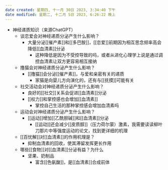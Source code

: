 ```yaml
---
date created: 星期四, 十一月 30日 2023, 3:34:40 下午
date modified: 星期二, 十二月 5日 2023, 6:26:22 晚上
---
```

- 神经递质知识（来源ChatGPT）  
    - 谈恋爱会对神经递质分泌产生什么影响？  
        - 大量分泌[[催产素]]和[[多巴胺]]，[[恋爱]]前期因为相互思念频率高会降低[[血清素]]分泌  
            - 这种降低是因为不受控导致的吗，或者从进化心理学上说是通过调控血清素让双方更容易相互接纳
    - 撸猫会对神经递质分泌产生什么影响？  
        - [[撸猫]]会分泌[[催产素]]，与爱和亲密有关的递质  
            - 家猫是向婴儿方向演化的，还有与[[抚摸]]可能有关
    - 社交活动会对神经递质分泌产生什么影响？  
        - 良好的[[社交]]关系会促进[[血清素]]分泌          
        - [[权力]]和掌控感也会增加[[血清素]]
            - 掌控自己生活的那种掌控感会增加血清素吗  
    - 运动会对神经递质分泌产生什么影响？  
        - [[运动]]增加[[乙酰胆碱]]和[[血清素]]分泌  
            - [[运动]]还会减少[[皮质醇]]（压力荷尔蒙）激素，我需要读读柳叶刀那片中等强度运动的论文，找到更详细的机理  
    - [[百忧解]]对[[血清素]]的作用机理是？  
        - 抑制血清素的回收，使其滞留发挥更长作用  
    - 哪些[[食物]]对[[血清素]]分泌有益？为什么  
        - 坚果、奶制品  
            - 富含[[色氨酸]]，是[[血清素]]合成前体